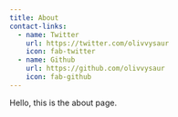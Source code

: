 ```yaml
---
title: About
contact-links:
  - name: Twitter
    url: https://twitter.com/olivvysaur
    icon: fab-twitter
  - name: Github
    url: https://github.com/olivvysaur
    icon: fab-github
---
```


Hello, this is the about page.
